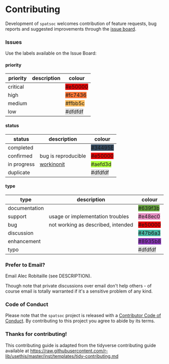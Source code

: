 # Contributing

Development of `spatsoc` welcomes contribution of feature requests, bug reports and suggested improvements through the [issue board](https://github.com/ropensci/spatsoc/issues). 

### Issues

Use the labels available on the Issue Board:

#### priority
 
| priority  | description | colour                                          	| 
|-----------|-------------|---------------------------------------------------|
| critical 	|             | <span style="background:#e50000">#e50000</span> 	|
| high 	    |             | <span style="background:#fc7436">#fc7436</span> 	|
| medium 	  |             | <span style="background:#ffbb5c">#ffbb5c</span> 	|
| low 	    |             | <span style="background:#dfdfdf">#dfdfdf</span> 	|


#### status

| status      	| description                                	| colour                                            |
|-------------	|--------------------------------------------	|--------------------------------------------------	|
| completed   	|                                            	| <span style="background:#34495E">#34495E</span> 	|
| confirmed   	| bug is reproducible                        	| <span style="background:#e50000">#e50000</span> 	|
| in progress 	| [workinonit](https://youtu.be/5nO7IA1DeeI) 	| <span style="background:#aefd3d">#aefd3d</span> 	|
| duplicate   	|                                            	| <span style="background:#dfdfdf">#dfdfdf</span> 	|

#### type

|  type         	| description                        | colour                                           |
|---------------	|----------------------------------- |-------------------------------------------------	|
| documentation 	|             	                     | <span style="background:#639f3b">#639f3b</span> 	|
| support       	| usage or implementation troubles   | <span style="background:#e48ec0">#e48ec0</span>  |
| bug           	| not working as described, intended | <span style="background:#e50000">#e50000</span> 	|
| discussion    	|             	                     | <span style="background:#47b6a3">#47b6a3</span> 	|
| enhancement   	|             	                     | <span style="background:#8935b8">#8935b8</span> 	|
| typo          	|             	                     | <span style="background:#dfdfdf">#dfdfdf</span> 	|


### Prefer to Email? 

Email Alec Robitaille (see DESCRIPTION). 

Though note that private discussions over email don't help others - of course email is totally warranted if it's a sensitive problem of any kind.

### Code of Conduct

Please note that the `spatsoc` project is released with a
[Contributor Code of Conduct](CODE_OF_CONDUCT.md). By contributing to this
project you agree to abide by its terms.

### Thanks for contributing!

This contributing guide is adapted from the tidyverse contributing guide available at https://raw.githubusercontent.com/r-lib/usethis/master/inst/templates/tidy-contributing.md
